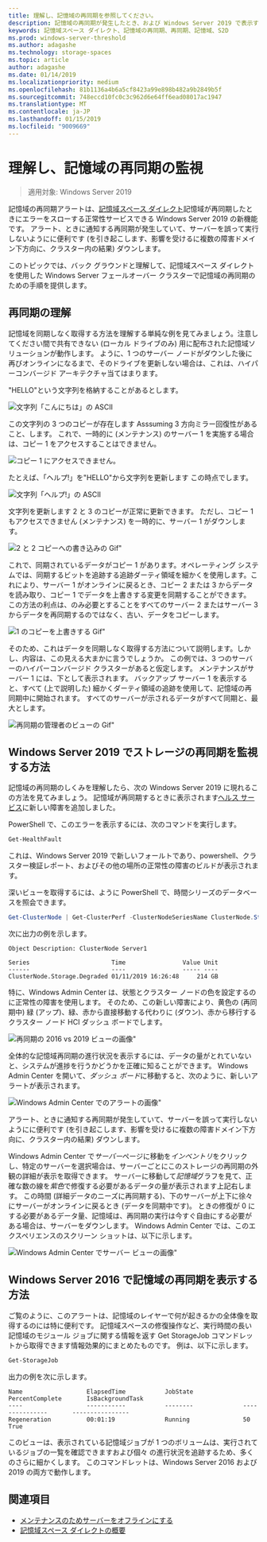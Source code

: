 ```yaml
---
title: 理解し、記憶域の再同期を参照してください。
description: 記憶域の再同期が発生したとき、および Windows Server 2019 で表示する方法の詳細情報。
keywords: 記憶域スペース ダイレクト、記憶域の再同期、再同期、記憶域、S2D
ms.prod: windows-server-threshold
ms.author: adagashe
ms.technology: storage-spaces
ms.topic: article
author: adagashe
ms.date: 01/14/2019
ms.localizationpriority: medium
ms.openlocfilehash: 81b1136a4b6a5cf8423a99e898b482a9b2849b5f
ms.sourcegitcommit: 748eccd10fc0c3c962d6e64ff6ead08017ac1947
ms.translationtype: MT
ms.contentlocale: ja-JP
ms.lasthandoff: 01/15/2019
ms.locfileid: "9009669"
---
```

# 理解し、記憶域の再同期の監視

>適用対象: Windows Server 2019

記憶域の再同期アラートは、[記憶域スペース ダイレクト](storage-spaces-direct-overview.md)記憶域が再同期したときにエラーをスローする正常性サービスできる Windows Server 2019 の新機能です。 アラート、ときに通知する再同期が発生していて、サーバーを誤って実行しないようにに便利です (を引き起こします、影響を受けるに複数の障害ドメイン下方向に、クラスター内の結果) ダウンします。 

このトピックでは、バック グラウンドと理解して、記憶域スペース ダイレクトを使用した Windows Server フェールオーバー クラスターで記憶域の再同期のための手順を提供します。

## 再同期の理解

記憶域を同期しなく取得する方法を理解する単純な例を見てみましょう。注意してください間で共有できない (ローカル ドライブのみ) 用に配布された記憶域ソリューションが動作します。 ように、1 つのサーバー ノードがダウンした後に再びオンラインになるまで、そのドライブを更新しない場合は、これは、ハイパーコンバージド アーキテクチャ当てはまります。 

"HELLO"という文字列を格納することがあるとします。 

![文字列「こんにちは」の ASCII](media/understand-storage-resync/hello.png)

この文字列の 3 つのコピーが存在します Asssuming 3 方向ミラー回復性があること、します。 これで、一時的に (メンテナンス) のサーバー 1 を実施する場合は、コピー 1 をアクセスすることはできません。

![コピー 1 にアクセスできません。](media/understand-storage-resync/copy1.png)

たとえば、「ヘルプ!」を"HELLO"から文字列を更新します この時点でします。

![文字列「ヘルプ!」の ASCII](media/understand-storage-resync/help.png)

文字列を更新します 2 と 3 のコピーが正常に更新できます。 ただし、コピー 1 もアクセスできません (メンテナンス) を一時的に、サーバー 1 がダウンします。 

![2 と 2 コピーへの書き込みの Gif"](media/understand-storage-resync/write.gif)

これで、同期されているデータがコピー 1 があります。オペレーティング システムでは、同期するビットを追跡する追跡ダーティ領域を細かくを使用します。これにより、サーバー 1 がオンラインに戻るとき、コピー 2 または 3 からデータを読み取り、コピー 1 でデータを上書きする変更を同期することができます。 この方法の利点は、のみ必要とすることをすべてのサーバー 2 またはサーバー 3 からデータを再同期するのではなく、古い、データをコピーします。

![1 のコピーを上書きする Gif"](media/understand-storage-resync/overwrite.gif)

そのため、これはデータを同期しなく取得する方法について説明します。しかし、内容は、この見える大まかに言うでしょうか。 この例では、3 つのサーバーのハイパーコンバージド クラスターがあると仮定します。 メンテナンスがサーバー 1 には、下として表示されます。 バックアップ サーバー 1 を表示すると、すべて (上で説明した) 細かくダーティ領域の追跡を使用して、記憶域の再同期中に開始されます。 すべてのサーバーが示されるデータがすべて同期と、最大とします。

![再同期の管理者のビューの Gif"](media/understand-storage-resync/admin.gif)

## Windows Server 2019 でストレージの再同期を監視する方法

記憶域の再同期のしくみを理解したら、次の Windows Server 2019 に現れるこの方法を見てみましょう。 記憶域が再同期するときに表示されます[ヘルス サービス](../../failover-clustering/health-service-overview.md)に新しい障害を追加しました。

PowerShell で、このエラーを表示するには、次のコマンドを実行します。

``` PowerShell
Get-HealthFault
```

これは、Windows Server 2019 で新しいフォールトであり、powershell、クラスター検証レポート、およびその他の場所の正常性の障害のビルドが表示されます。 

深いビューを取得するには、ように PowerShell で、時間シリーズのデータベースを照会できます。

```PowerShell
Get-ClusterNode | Get-ClusterPerf -ClusterNodeSeriesName ClusterNode.Storage.Degraded
```
次に出力の例を示します。

```
Object Description: ClusterNode Server1

Series                       Time                Value Unit
------                       ----                ----- ----
ClusterNode.Storage.Degraded 01/11/2019 16:26:48     214 GB
```

特に、Windows Admin Center は、状態とクラスター ノードの色を設定するのに正常性の障害を使用します。 そのため、この新しい障害により、黄色の (再同期中) 緑 (アップ)、緑、赤から直接移動する代わりに (ダウン)、赤から移行するクラスター ノード HCI ダッシュ ボードでします。

![再同期の 2016 vs 2019 ビューの画像"](media/understand-storage-resync/compare.png)

全体的な記憶域再同期の進行状況を表示するには、データの量がとれていないと、システムが進捗を行うかどうかを正確に知ることができます。 Windows Admin Center を開いて、*ダッシュ ボード*に移動すると、次のように、新しいアラートが表示されます。

![Windows Admin Center でのアラートの画像"](media/understand-storage-resync/alert.png)

アラート、ときに通知する再同期が発生していて、サーバーを誤って実行しないようにに便利です (を引き起こします、影響を受けるに複数の障害ドメイン下方向に、クラスター内の結果) ダウンします。 

Windows Admin Center で*サーバー*ページに移動を*インベントリ*をクリックし、特定のサーバーを選択場合は、サーバーごとにこのストレージの再同期の外観の詳細が表示を取得できます。 サーバーに移動して*記憶域*グラフを見て、正確な数の線を*紫色*で修復する必要があるデータの量が表示されます上記右します。 この時間 (詳細データのニーズに再同期する)、下のサーバーが上下に徐々 にサーバーがオンラインに戻るとき (データを同期中です)。 ときの修復が 0 にする必要があるデータ量、記憶域は、再同期の実行は今すぐ自由にする必要がある場合は、サーバーをダウンします。 Windows Admin Center では、このエクスペリエンスのスクリーン ショットは、以下に示します。

![Windows Admin Center でサーバー ビューの画像"](media/understand-storage-resync/server.png)

## Windows Server 2016 で記憶域の再同期を表示する方法

ご覧のように、このアラートは、記憶域のレイヤーで何が起きるかの全体像を取得するのには特に便利です。 記憶域スペースの修復操作など、実行時間の長い記憶域のモジュール ジョブに関する情報を返す Get StorageJob コマンドレットから取得できます情報効果的にまとめたものです。 例は、以下に示します。

```PowerShell
Get-StorageJob
```

出力の例を次に示します。

```
Name                  ElapsedTime           JobState              PercentComplete       IsBackgroundTask
----                  -----------           --------              ---------------       ----------------
Regeneration          00:01:19              Running               50                    True

```

このビューは、表示されている記憶域ジョブが 1 つのボリュームは、実行されているジョブの一覧を確認できますおよび個々 の進行状況を追跡するため、多くのさらに細かくします。 このコマンドレットは、Windows Server 2016 および 2019 の両方で動作します。

## 関連項目

- [メンテナンスのためサーバーをオフラインにする](maintain-servers.md)
- [記憶域スペース ダイレクトの概要](storage-spaces-direct-overview.md)